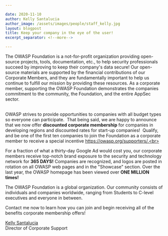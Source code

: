 ```yaml
---

date: 2020-11-10
author: Kelly Santalucia
author_image: /assets/images/people/staff_kelly.jpg
layout: blogpost
title: Keep your company in the eye of the user! 
excerpt_separator: <!--more-->

---
```

The OWASP Foundation is a not-for-profit organization providing open-source projects, tools, documentation, etc., to help security professionals succeed by improving to keep their company's data secure! Our open-source materials are supported by the financial contributions of our Corporate Members, and they are fundamentally important to help us continue to fulfill our mission by providing these resources. As a corporate member, supporting the OWASP Foundation demonstrates the companies commitment to the community, the Foundation, and the entire AppSec sector.<br> 

OWASP strives to provide opportunities to companies with all budget types so everyone can participate.  That being said, we are happy to announce that we now offer **discounted corporate membership** for companies in developing regions and discounted rates for start-up companies!  Qualify, and be one of the first ten companies to join the Foundation as a corporate member to receive a special incentive https://owasp.org/supporters/.<br>
<!--more-->
For a fraction of what a thirty-day Google Ad would cost you, our corporate members receive top-notch brand exposure to the security and technology network for **365 DAYS!** Companies are recognized, and logos are posted in rotation on all OWASP web pages and in the "Showcase" section. Over the last year, the OWASP homepage has been viewed over **ONE MILLION times!** <br>

The OWASP Foundation is a global organization. Our community consists of individuals and companies worldwide, ranging from Students to C-level executives and everyone in between.<br>

Contact me now to learn how you can join and begin receiving all of the benefits corporate membership offers!<br>


[Kelly Santalucia](mailto:kelly.santalucia@owasp.com)<br>
Director of Corporate Support 
